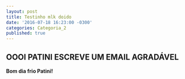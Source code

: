 ```yaml
---
layout: post
title: Testinho mlk doido
date: '2016-07-18 16:23:00 -0300'
categories: Categoria_2
published: true
---
```


## OOOI PATINI ESCREVE UM EMAIL AGRADÁVEL

**Bom dia frio Patini!**
